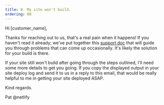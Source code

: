 ```yaml
---
title: 8. My site won't build.
ordering: 08
---
```


Hi [customer_name],

Thanks for reaching out to us, that's a real pain when it happens! If you haven't read it already; we've put together this [support doc](https://www.netlify.com/docs/build-gotchas/) that will guide you through problems that can come up occasionally. It's likely the solution for your build is there.

If your site still won't build after going through the steps outlined, I'll need some more details to get you going. If you copy the displayed output in your site deploy log and send it to us in a reply to this email, that would be really helpful to me in getting your site deployed ASAP.

Kind regards.

Pat @netlify
